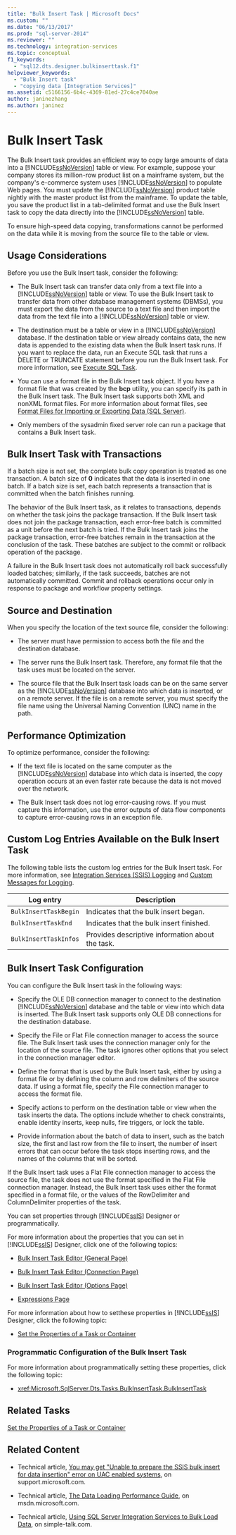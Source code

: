 ```yaml
---
title: "Bulk Insert Task | Microsoft Docs"
ms.custom: ""
ms.date: "06/13/2017"
ms.prod: "sql-server-2014"
ms.reviewer: ""
ms.technology: integration-services
ms.topic: conceptual
f1_keywords: 
  - "sql12.dts.designer.bulkinserttask.f1"
helpviewer_keywords: 
  - "Bulk Insert task"
  - "copying data [Integration Services]"
ms.assetid: c5166156-6b4c-4369-81ed-27c4ce7040ae
author: janinezhang
ms.author: janinez
---
```

# Bulk Insert Task
  The Bulk Insert task provides an efficient way to copy large amounts of data into a [!INCLUDE[ssNoVersion](../../includes/ssnoversion-md.md)] table or view. For example, suppose your company stores its million-row product list on a mainframe system, but the company's e-commerce system uses [!INCLUDE[ssNoVersion](../../includes/ssnoversion-md.md)] to populate Web pages. You must update the [!INCLUDE[ssNoVersion](../../includes/ssnoversion-md.md)] product table nightly with the master product list from the mainframe. To update the table, you save the product list in a tab-delimited format and use the Bulk Insert task to copy the data directly into the [!INCLUDE[ssNoVersion](../../includes/ssnoversion-md.md)] table.  
  
 To ensure high-speed data copying, transformations cannot be performed on the data while it is moving from the source file to the table or view.  
  
## Usage Considerations  
 Before you use the Bulk Insert task, consider the following:  
  
-   The Bulk Insert task can transfer data only from a text file into a [!INCLUDE[ssNoVersion](../../includes/ssnoversion-md.md)] table or view. To use the Bulk Insert task to transfer data from other database management systems (DBMSs), you must export the data from the source to a text file and then import the data from the text file into a [!INCLUDE[ssNoVersion](../../includes/ssnoversion-md.md)] table or view.  
  
-   The destination must be a table or view in a [!INCLUDE[ssNoVersion](../../includes/ssnoversion-md.md)] database. If the destination table or view already contains data, the new data is appended to the existing data when the Bulk Insert task runs. If you want to replace the data, run an Execute SQL task that runs a DELETE or TRUNCATE statement before you run the Bulk Insert task. For more information, see [Execute SQL Task](execute-sql-task.md).  
  
-   You can use a format file in the Bulk Insert task object. If you have a format file that was created by the **bcp** utility, you can specify its path in the Bulk Insert task. The Bulk Insert task supports both XML and nonXML format files. For more information about format files, see [Format Files for Importing or Exporting Data &#40;SQL Server&#41;](../../relational-databases/import-export/format-files-for-importing-or-exporting-data-sql-server.md).  
  
-   Only members of the sysadmin fixed server role can run a package that contains a Bulk Insert task.  
  
## Bulk Insert Task with Transactions  
 If a batch size is not set, the complete bulk copy operation is treated as one transaction. A batch size of **0** indicates that the data is inserted in one batch. If a batch size is set, each batch represents a transaction that is committed when the batch finishes running.  
  
 The behavior of the Bulk Insert task, as it relates to transactions, depends on whether the task joins the package transaction. If the Bulk Insert task does not join the package transaction, each error-free batch is committed as a unit before the next batch is tried. If the Bulk Insert task joins the package transaction, error-free batches remain in the transaction at the conclusion of the task. These batches are subject to the commit or rollback operation of the package.  
  
 A failure in the Bulk Insert task does not automatically roll back successfully loaded batches; similarly, if the task succeeds, batches are not automatically committed. Commit and rollback operations occur only in response to package and workflow property settings.  
  
## Source and Destination  
 When you specify the location of the text source file, consider the following:  
  
-   The server must have permission to access both the file and the destination database.  
  
-   The server runs the Bulk Insert task. Therefore, any format file that the task uses must be located on the server.  
  
-   The source file that the Bulk Insert task loads can be on the same server as the [!INCLUDE[ssNoVersion](../../includes/ssnoversion-md.md)] database into which data is inserted, or on a remote server. If the file is on a remote server, you must specify the file name using the Universal Naming Convention (UNC) name in the path.  
  
## Performance Optimization  
 To optimize performance, consider the following:  
  
-   If the text file is located on the same computer as the [!INCLUDE[ssNoVersion](../../includes/ssnoversion-md.md)] database into which data is inserted, the copy operation occurs at an even faster rate because the data is not moved over the network.  
  
-   The Bulk Insert task does not log error-causing rows. If you must capture this information, use the error outputs of data flow components to capture error-causing rows in an exception file.  
  
## Custom Log Entries Available on the Bulk Insert Task  
 The following table lists the custom log entries for the Bulk Insert task. For more information, see [Integration Services &#40;SSIS&#41; Logging](../performance/integration-services-ssis-logging.md) and [Custom Messages for Logging](../custom-messages-for-logging.md).  
  
|Log entry|Description|  
|---------------|-----------------|  
|`BulkInsertTaskBegin`|Indicates that the bulk insert began.|  
|`BulkInsertTaskEnd`|Indicates that the bulk insert finished.|  
|`BulkInsertTaskInfos`|Provides descriptive information about the task.|  
  
## Bulk Insert Task Configuration  
 You can configure the Bulk Insert task in the following ways:  
  
-   Specify the OLE DB connection manager to connect to the destination [!INCLUDE[ssNoVersion](../../includes/ssnoversion-md.md)] database and the table or view into which data is inserted. The Bulk Insert task supports only OLE DB connections for the destination database.  
  
-   Specify the File or Flat File connection manager to access the source file. The Bulk Insert task uses the connection manager only for the location of the source file. The task ignores other options that you select in the connection manager editor.  
  
-   Define the format that is used by the Bulk Insert task, either by using a format file or by defining the column and row delimiters of the source data. If using a format file, specify the File connection manager to access the format file.  
  
-   Specify actions to perform on the destination table or view when the task inserts the data. The options include whether to check constraints, enable identity inserts, keep nulls, fire triggers, or lock the table.  
  
-   Provide information about the batch of data to insert, such as the batch size, the first and last row from the file to insert, the number of insert errors that can occur before the task stops inserting rows, and the names of the columns that will be sorted.  
  
 If the Bulk Insert task uses a Flat File connection manager to access the source file, the task does not use the format specified in the Flat File connection manager. Instead, the Bulk Insert task uses either the format specified in a format file, or the values of the RowDelimiter and ColumnDelimiter properties of the task.  
  
 You can set properties through [!INCLUDE[ssIS](../../includes/ssis-md.md)] Designer or programmatically.  
  
 For more information about the properties that you can set in [!INCLUDE[ssIS](../../includes/ssis-md.md)] Designer, click one of the following topics:  
  
-   [Bulk Insert Task Editor &#40;General Page&#41;](../general-page-of-integration-services-designers-options.md)  
  
-   [Bulk Insert Task Editor &#40;Connection Page&#41;](../bulk-insert-task-editor-connection-page.md)  
  
-   [Bulk Insert Task Editor &#40;Options Page&#41;](../bulk-insert-task-editor-options-page.md)  
  
-   [Expressions Page](../expressions/expressions-page.md)  
  
 For more information about how to setthese properties in [!INCLUDE[ssIS](../../includes/ssis-md.md)] Designer, click the following topic:  
  
-   [Set the Properties of a Task or Container](../set-the-properties-of-a-task-or-container.md)  
  
### Programmatic Configuration of the Bulk Insert Task  
 For more information about programmatically setting these properties, click the following topic:  
  
-   <xref:Microsoft.SqlServer.Dts.Tasks.BulkInsertTask.BulkInsertTask>  
  
## Related Tasks  
 [Set the Properties of a Task or Container](../set-the-properties-of-a-task-or-container.md)  
  
## Related Content  
  
-   Technical article, [You may get "Unable to prepare the SSIS bulk insert for data insertion" error on UAC enabled systems](https://go.microsoft.com/fwlink/?LinkId=233693), on support.microsoft.com.  
  
-   Technical article, [The Data Loading Performance Guide](https://go.microsoft.com/fwlink/?LinkId=233700), on msdn.microsoft.com.  
  
-   Technical article, [Using SQL Server Integration Services to Bulk Load Data](https://go.microsoft.com/fwlink/?LinkId=233701), on simple-talk.com.  
  
  
